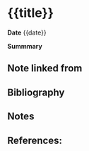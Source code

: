 # {{title}}
**Date** {{date}}

**Summmary** 

## Note linked from

## Bibliography

## Notes

## References:


